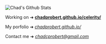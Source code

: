 ![Chad's Github Stats](https://github-readme-stats.vercel.app/api?username=ChadProbert&bg_color=0D1117&title_color=56D364&text_color=fff&border_color=444&v=2) 

Working on ➜ **[chadprobert.github.io/celerity/](https://chadprobert.github.io/celerity/)**

My porfolio ➜ *[chadprobert.github.io/](https://chadprobert.github.io)*

Contact me ➜ *chadcprobert@gmail.com*


  

